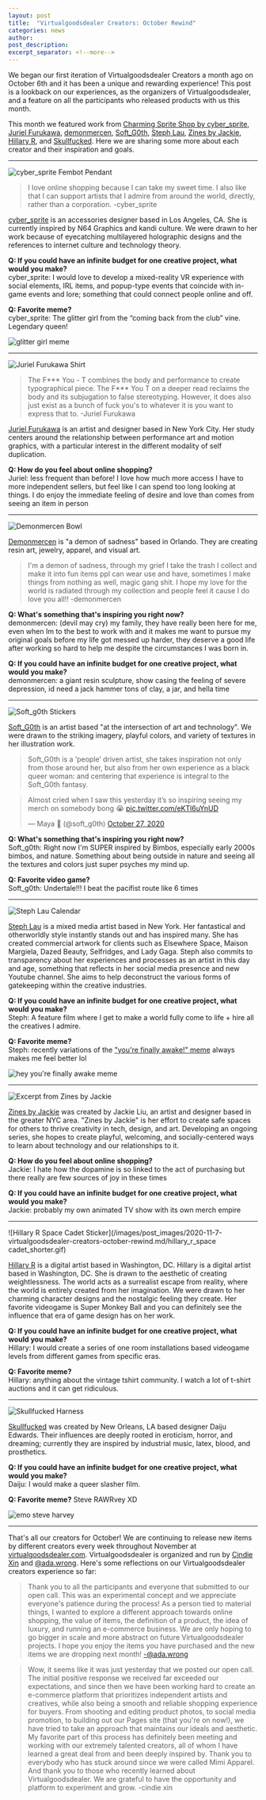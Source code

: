 ```yaml
---
layout: post
title:  "Virtualgoodsdealer Creators: October Rewind"
categories: news
author: 
post_description:
excerpt_separator: <!--more-->
---
```


We began our first iteration of Virtualgoodsdealer Creators a month ago on October 6th and it has been a unique and rewarding experience! This post is a lookback on our experiences, as the organizers of Virtualgoodsdealer, and a feature on all the participants who released products with us this month. <!--more-->

This month we featured work from [Charming Sprite Shop by cyber_sprite](/creatordirectory/cyber_sprite), [Juriel Furukawa](/creatordirectory/jurielfurukawa), [demonmercen](/creatordirectory/demonmercen), [Soft_G0th](/creatordirectory/soft_g0th), [Steph Lau](/creatordirectory/stephlau), [Zines by Jackie](/creatordirectory/zinesbyjackie), [Hillary R](/creatordirectory/hillaryr), and [Skullfucked](/creatordirectory/skullfucked). Here we are sharing some more about each creator and their inspiration and goals.

-----
![cyber_sprite Fembot Pendant](/images/post_images/2020-11-7-virtualgoodsdealer-creators-october-rewind.md/cyber_sprite_fembot.jpg)

>I love online shopping because I can take my sweet time. I also like that I can support artists that I admire from around the world, directly, rather than a corporation.
>-cyber_sprite

[cyber_sprite](/creatordirectory/cyber_sprite) is an accessories designer based in Los Angeles, CA. She is currently inspired by N64 Graphics and kandi culture. We were drawn to her work because of eyecatching multilayered holographic designs and the references to internet culture and technology theory. 

**Q: If you could have an infinite budget for one creative project, what would you make?**  
cyber_sprite: I would love to develop a mixed-reality VR experience with social elements, IRL items, and popup-type events that coincide with in-game events and lore; something that could connect people online and off.

**Q: Favorite meme?**  
cyber_sprite: The glitter girl from the “coming back from the club” vine. Legendary queen!

![glitter girl meme](/images/post_images/2020-11-7-virtualgoodsdealer-creators-october-rewind.md/glitter_girl.jpg)

-----
![Juriel Furukawa Shirt](/images/post_images/2020-11-7-virtualgoodsdealer-creators-october-rewind.md/juriel_furukawa_mockup.png)

>The F\*\*\* You - T combines the body and performance to create typographical piece. The F\*\*\* You T on a deeper read reclaims the body and its subjugation to false stereotyping. However, it does also just exist as a bunch of fuck you's to whatever it is you want to express that to.
>-Juriel Furukawa

[Juriel Furukawa](/creatordirectory/jurielfurukawa) is an artist and designer based in New York City. Her study centers around the relationship between performance art and motion graphics, with a particular interest in the different modality of self duplication.

**Q: How do you feel about online shopping?**   
Juriel: less frequent than before! I love how much more access I have to more independent sellers, but feel like I can spend too long looking at things. I do enjoy the immediate feeling of desire and love than comes from seeing an item in person

-----
![Demonmercen Bowl](/images/post_images/2020-11-7-virtualgoodsdealer-creators-october-rewind.md/demonmercen_bowl.jpg)

[Demonmercen](/creatordirectory/demonmercen) is "a demon of sadness" based in Orlando. They are creating resin art, jewelry, apparel, and visual art.

>I'm a demon of sadness, through my grief I take the trash I collect and make it into fun items ppl can wear use and have, sometimes I make things from nothing as well, magic gang shit. I hope my love for the world is radiated through my collection  and people feel it cause I do love you all!!
>-demonmercen

**Q: What's something that's inspiring you right now?**   
demonmercen: (devil may cry) my family, they have really been here for me, even when Im to the best to work with and it makes me want to pursue my original goals before my life got messed up harder, they deserve a good life after working so hard to help me despite the circumstances I was born in.

**Q: If you could have an infinite budget for one creative project, what would you make?**  
demonmercen: a giant resin sculpture, show casing the feeling of severe depression, id need a jack hammer tons of clay, a jar, and hella time

-----
![Soft_g0th Stickers](/images/post_images/2020-11-7-virtualgoodsdealer-creators-october-rewind.md/soft_g0th_stickerpile.png)

[Soft_G0th](/creatordirectory/soft_g0th) is an artist based "at the intersection of art and technology". We were drawn to the striking imagery, playful colors, and variety of textures in her illustration work.

>Soft_G0th is a ‘people’ driven artist, she takes inspiration not only from those around her, but also from her own experience as a black queer woman: and centering that experience is integral to the Soft_G0th fantasy.

<div class="row justify-content-center">
	<div class="col-">
		<blockquote class="twitter-tweet"><p lang="en" dir="ltr">Almost cried when I saw this yesterday it’s so inspiring seeing my merch on somebody bong 😭 <a href="https://t.co/eKTl6uYnUD">pic.twitter.com/eKTl6uYnUD</a></p>&mdash; Maya 🖤 (@soft_g0th) <a href="https://twitter.com/soft_g0th/status/1321085637894787072?ref_src=twsrc%5Etfw">October 27, 2020</a></blockquote> <script async src="https://platform.twitter.com/widgets.js" charset="utf-8"></script>
	</div>
</div>

**Q: What's something that's inspiring you right now?**  
Soft_g0th: Right now I'm SUPER inspired by Bimbos, especially early 2000s bimbos, and nature. Something about being outside in nature and seeing all the textures and colors just super psyches my mind up.

**Q: Favorite video game?**  
Soft_g0th: Undertale!!! I beat the pacifist route like 6 times

-----
![Steph Lau Calendar](/images/post_images/2020-11-7-virtualgoodsdealer-creators-october-rewind.md/steph_lau_calendar.png)

[Steph Lau](/creatordirectory/stephlau) is a mixed media artist based in New York. Her fantastical and otherworldly style instantly stands out and has inspired many. She has created commercial artwork for clients such as Elsewhere Space, Maison Margiela, Dazed Beauty, Selfridges, and Lady Gaga. Steph also commits to transparency about her experiences and processes as an artist in this day and age, something that reflects in her social media presence and new Youtube channel. She aims to help deconstruct the various forms of gatekeeping within the creative industries.

**Q: If you could have an infinite budget for one creative project, what would you make?**   
Steph: A feature film where I get to make a world fully come to life + hire all the creatives I admire.

**Q: Favorite meme?**   
Steph: recently variations of the  ["you're finally awake!" meme](https://knowyourmeme.com/memes/youre-finally-awake-you-hit-your-head-really-hard) always makes me feel better lol

![hey you're finally awake meme](/images/post_images/2020-11-7-virtualgoodsdealer-creators-october-rewind.md/finallyyou'reawake_meme.png)

-----
![Excerpt from Zines by Jackie](/images/post_images/2020-11-7-virtualgoodsdealer-creators-october-rewind.md/zines_by_jackie_excerpt.png)

[Zines by Jackie](/creatordirectory/zinesbyjackie) was created by Jackie Liu, an artist and designer based in the greater NYC area. "Zines by Jackie" is her effort to create safe spaces for others to thrive creativity in tech, design, and art. Developing an ongoing series, she hopes to create playful, welcoming, and socially-centered ways to learn about technology and our relationships to it.

**Q: How do you feel about online shopping?**   
Jackie: I hate how the dopamine is so linked to the act of purchasing but there really are few sources of joy in these times

**Q: If you could have an infinite budget for one creative project, what would you make?**   
Jackie: probably my own animated TV show with its own merch empire

-----
![Hillary R Space Cadet Sticker](/images/post_images/2020-11-7-virtualgoodsdealer-creators-october-rewind.md/hillary_r_space cadet_shorter.gif)

[Hillary R](/creatordirectory/hillaryr) is a digital artist based in Washington, DC. Hillary is a digital artist based in Washington, DC. She is drawn to the aesthetic of creating weightlessness. The world acts as a surrealist escape from reality, where the world is entirely created from her imagination. We were drawn to her charming character designs and the nostalgic feeling they create. Her favorite videogame is Super Monkey Ball and you can definitely see the influence that era of game design has on her work.

**Q: If you could have an infinite budget for one creative project, what would you make?**   
Hillary: I would create a series of one room installations based videogame levels from different games from specific eras.

**Q: Favorite meme?**   
Hillary: anything about the vintage tshirt community. I watch a lot of t-shirt auctions and it can get ridiculous.

----
![Skullfucked Harness](/images/post_images/2020-11-7-virtualgoodsdealer-creators-october-rewind.md/skullfucked_harnesslarge_closeup.png)

[Skullfucked](/creatordirectory/skullfucked) was created by New Orleans, LA based designer Daiju Edwards. Their influences are deeply rooted in eroticism, horror, and dreaming; currently they are inspired by industrial music, latex, blood, and prosthetics.

**Q: If you could have an infinite budget for one creative project, what would you make?**   
Daiju: I would make a queer slasher film.

**Q: Favorite meme?**
Steve RAWRvey XD

![emo steve harvey](/images/post_images/2020-11-7-virtualgoodsdealer-creators-october-rewind.md/emo_steve_harvey.jpg)

-----
That's all our creators for October! We are continuing to release new items by different creators every week throughout November at [virtualgoodsdealer.com](virtualgoodsdealer.com). Virtualgoodsdealer is organized and run by [Cindie Xin](/creatordirectory/cindiexin) and [@ada.wrong](/creatordirectory/adawrong). Here's some reflections on our Virtualgoodsdealer creators experience so far:

>Thank you to all the participants and everyone that submitted to our open call. This was an experimental concept and we appreciate everyone's patience during the process! As a person tied to material things, I wanted to explore a different approach towards online shopping, the value of items, the definition of a product, the idea of luxury, and running an e-commerce business. We are only hoping to go bigger in scale and more abstract on future Virtualgoodsdealer projects. I hope you enjoy the items you have purchased and the new items we are dropping next month!
>-@ada.wrong

>Wow, it seems like it was just yesterday that we posted our open call. The initial positive response we received far exceeded our expectations, and since then we have been working hard to create an e-commerce platform that prioritizes independent artists and creatives, while also being a smooth and reliable shopping experience for buyers. From shooting and editing product photos, to social media promotion, to building out our Pages site (that you're on now!), we have tried to take an approach that maintains our ideals and aesthetic. My favorite part of this process has definitely been meeting and working with our extremely talented creators, all of whom I have learned a great deal from and been deeply inspired by.
>Thank you to everybody who has stuck around since we were called Mimi Apparel. And thank you to those who recently learned about Virtualgoodsdealer. We are grateful to have the opportunity and platform to experiment and grow.
>-cindie xin